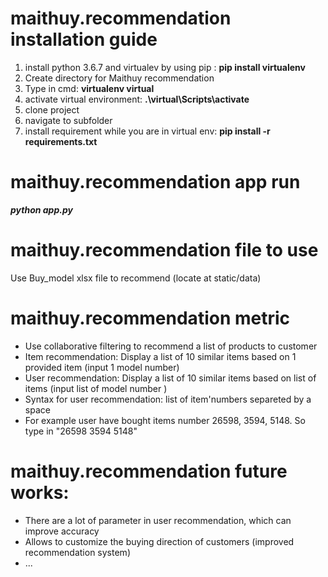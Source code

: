 # maithuy.recommendation installation guide
1.  install python 3.6.7 and virtualev by using pip : **pip install virtualenv**
2.  Create directory for Maithuy recommendation
3.  Type in cmd: **virtualenv virtual**
4.  activate virtual environment: **.\virtual\Scripts\activate**
5.  clone project
6.  navigate to subfolder
7.  install requirement while you are in virtual env: **pip install -r requirements.txt**

# maithuy.recommendation app run
***python app.py***

# maithuy.recommendation file to use
Use Buy_model xlsx file to recommend (locate at static/data)

# maithuy.recommendation metric

*  Use collaborative filtering to recommend a list of products to customer
*  Item recommendation: Display a list of 10 similar items based on 1 provided item (input 1 model number)
*  User recommendation: Display a list of 10 similar items based on list of items (input list of model number )
*  Syntax for user recommendation: list of item'numbers separeted by a space
*  For example user have bought items number 26598, 3594, 5148. So type in "26598 3594 5148"

# maithuy.recommendation future works:
*  There are a lot of parameter in user recommendation, which can improve accuracy
*  Allows to customize the buying direction of customers (improved recommendation system)
*  ...
